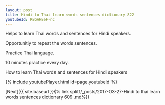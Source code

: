 ```yaml
---
layout: post
title: Hindi to Thai learn words sentences dictionary 822 
youtubeId: RBGAHEeF-nc
---
```

 
 
Helps to learn Thai words and sentences for Hindi speakers.

Opportunitiy to repeat the words sentences. 

Practice Thai language. 
 
10 minutes practice every day. 
 
How to learn Thai words and sentences for Hindi speakers 
 
{% include youtubePlayer.html id=page.youtubeId %}
 
 
[Next]({{ site.baseurl }}{% link  split1/_posts/2017-03-27-Hindi to thai learn words sentences dictionary 609 .md%})
 
